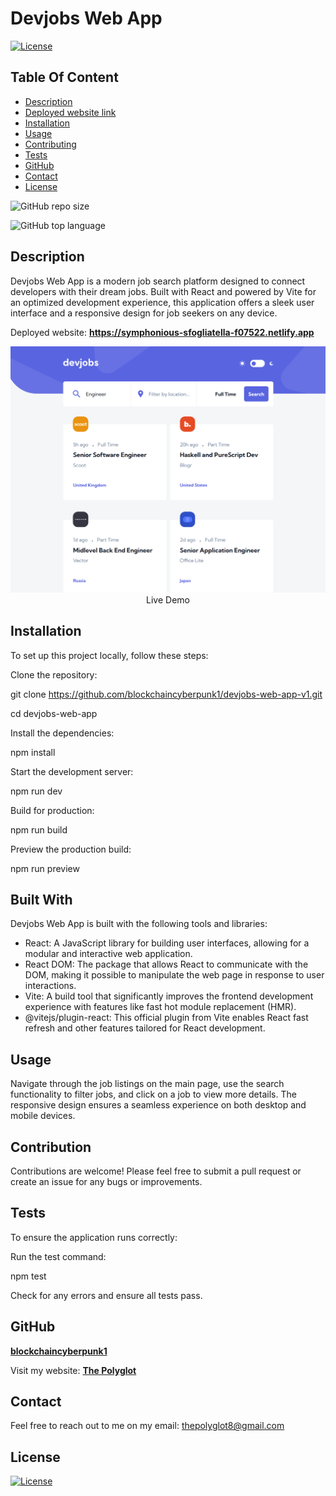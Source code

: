 # Devjobs Web App

  [![License](https://img.shields.io/static/v1?label=License&message=MIT&color=blue&?style=plastic&logo=appveyor)](https://opensource.org/license/MIT)



## Table Of Content

- [Description](#description)
- [Deployed website link](#deployedWebsite)
- [Installation](#installation)
- [Usage](#usage)
- [Contributing](#contribution)
- [Tests](#tests)
- [GitHub](#github)
- [Contact](#contact)
- [License](#license)




![GitHub repo size](https://img.shields.io/github/repo-size/blockchaincyberpunk1/devjobs-web-app-v1?style=plastic)

  ![GitHub top language](https://img.shields.io/github/languages/top/blockchaincyberpunk1/devjobs-web-app-v1?style=plastic)



## Description

  Devjobs Web App is a modern job search platform designed to connect developers with their dream jobs. Built with React and powered by Vite for an optimized development experience, this application offers a sleek user interface and a responsive design for job seekers on any device.





<p>Deployed website: <strong><a href="https://symphonious-sfogliatella-f07522.netlify.app">https://symphonious-sfogliatella-f07522.netlify.app</a></strong>





<p align="center">
  <img alt="Live Demo" [Screenshot] src="./screenshot.png"><br>
Live Demo
</p>





## Installation

To set up this project locally, follow these steps:

Clone the repository:

git clone https://github.com/blockchaincyberpunk1/devjobs-web-app-v1.git

cd devjobs-web-app

Install the dependencies:

npm install

Start the development server:

npm run dev

Build for production:

npm run build

Preview the production build:

npm run preview


## Built With

Devjobs Web App is built with the following tools and libraries: <ul><li>React: A JavaScript library for building user interfaces, allowing for a modular and interactive web application.</li> <li>React DOM: The package that allows React to communicate with the DOM, making it possible to manipulate the web page in response to user interactions.</li> <li>Vite: A build tool that significantly improves the frontend development experience with features like fast hot module replacement (HMR).</li> <li>@vitejs/plugin-react: This official plugin from Vite enables React fast refresh and other features tailored for React development.</li></ul>





## Usage
 
Navigate through the job listings on the main page, use the search functionality to filter jobs, and click on a job to view more details. The responsive design ensures a seamless experience on both desktop and mobile devices.




## Contribution
 
Contributions are welcome! Please feel free to submit a pull request or create an issue for any bugs or improvements.





## Tests
 
To ensure the application runs correctly:

Run the test command:

npm test

Check for any errors and ensure all tests pass.




## GitHub

<a href="https://github.com/blockchaincyberpunk1"><strong>blockchaincyberpunk1</a></strong>



<p>Visit my website: <strong><a href="http://blockchaincyberpunk1.github.io/thepolyglot">The Polyglot</a></strong></p>





## Contact

Feel free to reach out to me on my email:
thepolyglot8@gmail.com





## License

[![License](https://img.shields.io/static/v1?label=Licence&message=MIT&color=blue)](https://opensource.org/license/MIT)

